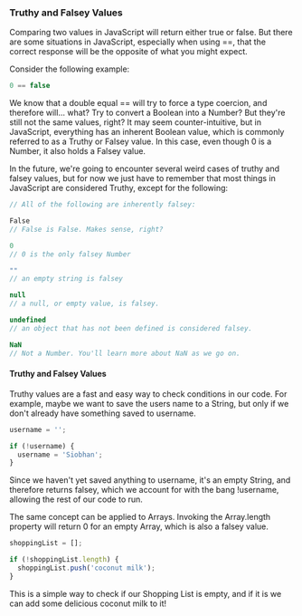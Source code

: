 ### Truthy and Falsey Values

Comparing two values in JavaScript will return either true or false. But there are some situations in JavaScript, especially when using ==, that the correct response will be the opposite of what you might expect.

Consider the following example:

``` javascript
0 == false
```

We know that a double equal == will try to force a type coercion, and therefore will... what? Try to convert a Boolean into a Number? But they're still not the same values, right? It may seem counter-intuitive, but in JavaScript, everything has an inherent Boolean value, which is commonly referred to as a Truthy or Falsey value. In this case, even though 0 is a Number, it also holds a Falsey value.

In the future, we're going to encounter several weird cases of truthy and falsey values, but for now we just have to remember that most things in JavaScript are considered Truthy, except for the following:

``` javascript
// All of the following are inherently falsey:

False
// False is False. Makes sense, right?

0
// 0 is the only falsey Number

""
// an empty string is falsey

null
// a null, or empty value, is falsey.

undefined
// an object that has not been defined is considered falsey.

NaN
// Not a Number. You'll learn more about NaN as we go on.
```

#### Truthy and Falsey Values

Truthy values are a fast and easy way to check conditions in our code. For example, maybe we want to save the users name to a String, but only if we don't already have something saved to username.

``` javascript
username = '';

if (!username) {
  username = 'Siobhan';
}
```

Since we haven't yet saved anything to username, it's an empty String, and therefore returns falsey, which we account for with the bang !username, allowing the rest of our code to run.

The same concept can be applied to Arrays. Invoking the Array.length property will return 0 for an empty Array, which is also a falsey value.

``` javascript
shoppingList = [];

if (!shoppingList.length) {
  shoppingList.push('coconut milk');
}
```

This is a simple way to check if our Shopping List is empty, and if it is we can add some delicious coconut milk to it!